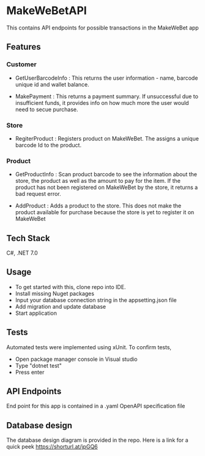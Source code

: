 # MakeWeBetAPI

This contains API endpoints for possible transactions in the MakeWeBet app

## Features
### Customer
* GetUserBarcodeInfo : This returns the user information - name, barcode unique id and wallet balance.

* MakePayment : This returns a payment summary. If unsuccessful due to insufficient funds, it provides info on how much more the user would need to secue purchase.

### Store
* RegiterProduct : Registers product on MakeWeBet. The assigns a unique barcode Id to the product.

### Product
* GetProductInfo : Scan product barcode to see the information about the store, the product as well as the amount to pay for the item. If the product has not been registered on MakeWeBet by the store, it returns a bad request error.

* AddProduct : Adds a product to the store. This does not make the product available for purchase because the store is yet to register it on MakeWeBet

## Tech Stack
C#, .NET 7.0

## Usage
* To get started with this, clone repo into IDE.
* Install missing Nuget packages
* Input your database connection string in the appsetting.json file
* Add migration and update database
* Start application

## Tests
Automated tests were implemented using xUnit. To confirm tests, 
* Open package manager console in Visual studio
* Type "dotnet test"
* Press enter

## API Endpoints
End point for this app is contained in a .yaml OpenAPI specification file

## Database design
The database design diagram is provided in the repo. Here is a link for a quick peek
https://shorturl.at/jpGQ6

